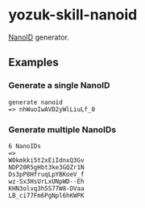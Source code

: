 # yozuk-skill-nanoid

[NanoID](https://github.com/ai/nanoid) generator.

## Examples

### Generate a single NanoID

```
generate nanoid
=> nhWuoIwAVD2yWlLiuLf_0
```

### Generate multiple NanoIDs

```
6 NanoIDs
=>
W0kmkki5t2xEiIdnxQ3Gv
NDP20R5gHbt3ke3GQZr1N
Ds3pP8HfruqLpYBKoeV_f
wz-Sx3HsUrLxUNpWD--Eh
KHN3olvq3h5S77W8-DVaa
LB_ci77Fm6PgNpl6hKWPK
```